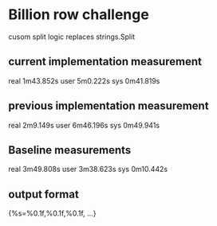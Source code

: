 # Billion row challenge
cusom split logic replaces strings.Split

## current implementation measurement
real    1m43.852s
user    5m0.222s
sys     0m41.819s

## previous implementation measurement
real    2m9.149s
user    6m46.196s
sys     0m49.941s

## Baseline measurements
real    3m49.808s
user    3m38.623s
sys     0m10.442s

## output format
{%s=%0.1f,%0.1f,%0.1f, ...}
